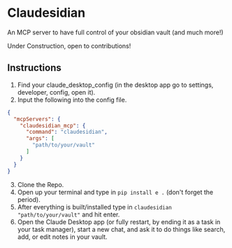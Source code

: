 # Claudesidian
An MCP server to have full control of your obsidian vault (and much more!)

Under Construction, open to contributions!

## Instructions
1. Find your claude_desktop_config (in the desktop app go to settings, developer, config, open it).
2. Input the following into the config file.
```json
{
  "mcpServers": {
    "claudesidian_mcp": {
      "command": "claudesidian",
      "args": [
        "path/to/your/vault"
      ]
    }
  }
}
```
3. Clone the Repo.
4. Open up your terminal and type in `pip install e .` (don't forget the period).
5. After everything is built/installed type in `claudesidian "path/to/your/vault"` and hit enter.
6. Open the Claude Desktop app (or fully restart, by ending it as a task in your task manager), start a new chat, and ask it to do things like search, add, or edit notes in your vault.
